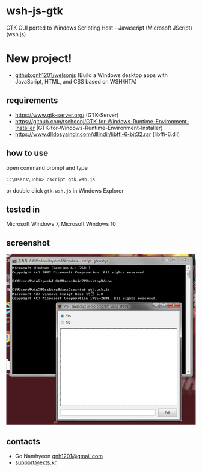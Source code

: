 # wsh-js-gtk
GTK GUI ported to Windows Scripting Host - Javascript (Microsoft JScript) (wsh.js)

# New project!
* [github:gnh1201/welsonjs](https://github.com/gnh1201/welsonjs) (Build a Windows desktop apps with JavaScript, HTML, and CSS based on WSH/HTA)

## requirements
* https://www.gtk-server.org/ (GTK-Server)
* https://github.com/tschoonj/GTK-for-Windows-Runtime-Environment-Installer (GTK-for-Windows-Runtime-Environment-Installer)
* https://www.dlldosyaindir.com/dllindir/libffi-6-bit32.rar (libffi-6.dll)

## how to use
open command prompt and type
```
C:\Users\John> cscript gtk.wsh.js
```
or double click `gtk.wsh.js` in Windows Explorer

## tested in
Microsoft Windows 7, Microsoft Windows 10

## screenshot
![screenshot](https://raw.githubusercontent.com/gnh1201/wsh-js-gtk/master/screenshot.png)

## contacts
- Go Namhyeon <gnh1201@gmail.com>
- support@exts.kr
